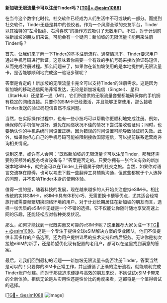 **新加坡无限流量卡可以注册Tinder吗？[[TG💪+ @esim1088](https://t.me/s/esim1088)]**

在当今这个数字化时代，社交软件已经成为人们生活中不可或缺的一部分。而提到社交软件，Tinder无疑是其中的佼佼者。作为一个风靡全球的交友平台，Tinder以其独特的“左滑拒绝、右滑喜欢”的操作方式吸引了无数用户。不过，对于计划前往新加坡的朋友们来说，可能会有一个疑问：新加坡的无限流量卡能用来注册Tinder吗？

首先，让我们来了解一下Tinder的基本注册流程。通常情况下，Tinder要求用户通过手机号码进行验证。这意味着你需要一个有效的手机号码来接收验证码短信，从而完成注册过程。那么问题来了，如果你在新加坡使用的是本地提供的无限流量卡，是否能够顺利地完成这一验证步骤呢？

答案是肯定的！新加坡的无限流量卡完全可以支持Tinder的注册需求。这是因为新加坡的移动通信网络非常发达，无论是新加坡电信（Singtel）、星和（StarHub）还是第一通（M1），它们所提供的无限流量套餐都能确保你的手机拥有稳定的网络连接。只要你的SIM卡已经激活，并且能够正常使用，那么接收Tinder发送的验证码短信自然不成问题。

当然，在实际操作过程中，也有一些小技巧可以帮助你更顺利地完成注册。例如，确保你的手机信号良好，避免在网络状况不佳的情况下尝试接收验证码；同时，也要确认你的手机系统时间设置正确，因为错误的时间设置可能导致验证码失效。此外，如果你担心自己的手机号码可能被限制接收国际短信，可以提前联系运营商咨询相关情况。

说到这里，或许有人会问：“既然新加坡的无限流量卡可以注册Tinder，那我还需要购买额外的服务或者设备吗？”答案是否定的。只要你拥有一张合法有效的新加坡本地SIM卡，就完全可以在Tinder上开启属于你的社交之旅。当然，如果你对语言交流存在障碍，也可以考虑下载一些翻译工具辅助沟通，但这些都属于个人选择的问题，并不影响Tinder本身的使用体验。

值得一提的是，随着科技的发展，现在越来越多的人开始关注虚拟eSIM卡。相比传统的实体SIM卡，eSIM卡具有体积小巧、无需更换卡槽等优点，尤其适合经常旅行或需要频繁切换网络环境的用户。对于计划长期居住在新加坡的朋友而言，选择一张优质的eSIM卡无疑是一个不错的选择。它不仅能让你随时随地享受高速上网的乐趣，还能轻松应对各种突发状况。

那么，如何才能找到一张既实惠又可靠的eSIM卡呢？这里推荐大家关注一下[TG💪+ @esim1088](https://t.me/s/esim1088)。这是一个专注于提供全球eSIM解决方案的专业团队，他们不仅提供丰富多样的产品选项，还为用户提供详尽的技术支持和售后服务。无论你是初次接触eSIM的新手，还是希望优化现有配置的老用户，都可以在这里找到满意的答案。

最后，让我们回到最初的话题——新加坡无限流量卡能否注册Tinder。答案当然是可以的！只要你的SIM卡正常工作，并且遵循了正确的注册流程，就能顺利完成Tinder账户创建。而对于那些追求便捷与高效的朋友来说，不妨试试eSIM卡带来的全新体验。相信无论是从实用性还是性价比的角度来看，这都将是一个值得尝试的选择。

[[TG💪+ @esim1088](https://t.me/s/esim1088) ![Image](https://i.postimg.cc/4NQfJmqS/Snipaste-2025-05-13-00-14-12.png)]